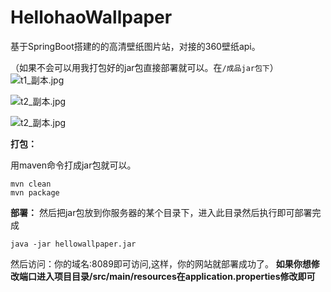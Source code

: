 # HellohaoWallpaper
基于SpringBoot搭建的的高清壁纸图片站，对接的360壁纸api。


（如果不会可以用我打包好的jar包直接部署就可以。在`/成品jar包下`）
![t1_副本.jpg](https://f000.backblazeb2.com/file/hellohaoimg/github/wallpaper03.png)

![t2_副本.jpg](https://f000.backblazeb2.com/file/hellohaoimg/github/wallpaper02.png)

![t2_副本.jpg](https://f000.backblazeb2.com/file/hellohaoimg/github/wallpaper01.png)

**打包：**

用maven命令打成jar包就可以。
```shell
mvn clean
mvn package
```

**部署：**
然后把jar包放到你服务器的某个目录下，进入此目录然后执行即可部署完成
```shell
java -jar hellowallpaper.jar
```

然后访问：你的域名:8089即可访问,这样，你的网站就部署成功了。
**如果你想修改端口进入项目目录/src/main/resources在application.properties修改即可**

